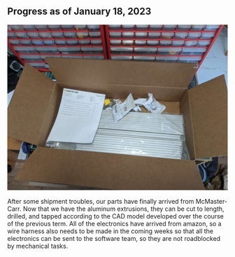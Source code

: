 ## Progress as of January 18, 2023

![](../images/jan18.jpg)

After some shipment troubles, our parts have finally arrived from McMaster-Carr. Now that we have the aluminum extrusions, they can be cut to length, drilled, and tapped according to the CAD model developed over the course of the previous term. All of the electronics have arrived from amazon, so a wire harness also needs to be made in the coming weeks so that all the electronics can be sent to the software team, so they are not roadblocked by mechanical tasks.
